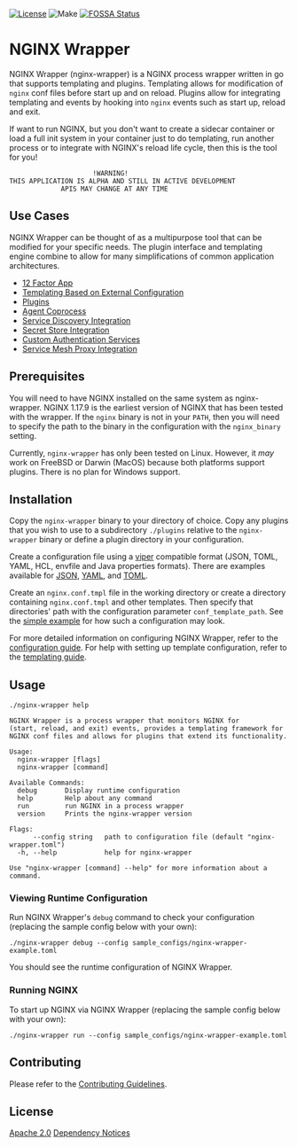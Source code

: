 [![License](https://img.shields.io/badge/License-Apache%202.0-blue.svg)](https://opensource.org/licenses/Apache-2.0) ![Make](https://github.com/nginxinc/nginx-wrapper/workflows/Make/badge.svg) [![FOSSA Status](https://app.fossa.com/api/projects/custom%2B1062%2Fgithub.com%2Fnginxinc%2Fnginx-wrapper.svg?type=shield)](https://app.fossa.com/projects/custom%2B1062%2Fgithub.com%2Fnginxinc%2Fnginx-wrapper?ref=badge_shield)

# NGINX Wrapper

NGINX Wrapper (nginx-wrapper) is a NGINX process wrapper written in go 
that supports templating and plugins. Templating allows for modification
of `nginx` conf files before start up and on reload. Plugins allow for 
integrating templating and events by hooking into `nginx` events such as 
start up, reload and exit.

If want to run NGINX, but you don't want to create a sidecar container 
or load a full init system in your container just to do templating, run
another process or to integrate with NGINX's reload life cycle, then
this is the tool for you! 

```
                     !WARNING!
THIS APPLICATION IS ALPHA AND STILL IN ACTIVE DEVELOPMENT
             APIS MAY CHANGE AT ANY TIME
```

## Use Cases

NGINX Wrapper can be thought of as a multipurpose tool that can be modified
for your specific needs. The plugin interface and templating engine
combine to allow for many simplifications of common application architectures.

* [12 Factor App](doc/use_cases.md#12-factor-app)
* [Templating Based on External Configuration](doc/use_cases.md#templating-based-on-external-configuration)
* [Plugins](doc/use_cases.md#plugins)
* [Agent Coprocess](doc/use_cases.md#agent-coprocess)
* [Service Discovery Integration](doc/use_cases.md#service-discovery-integration)
* [Secret Store Integration](doc/use_cases.md#secret-store-integration)
* [Custom Authentication Services](doc/use_cases.md#custom-authentication-services)
* [Service Mesh Proxy Integration](doc/use_cases.md#service-mesh-proxy-integration)

## Prerequisites

You will need to have NGINX installed on the same system as nginx-wrapper.
NGINX 1.17.9 is the earliest version of NGINX that has been tested with
the wrapper. If the `nginx` binary is not in your `PATH`, then you will
need to specify the path to the binary in the configuration with
the `nginx_binary` setting.

Currently, `nginx-wrapper` has only been tested on Linux. However, it
_may_ work on FreeBSD or Darwin (MacOS) because both platforms support
plugins. There is no plan for Windows support. 

## Installation

Copy the `nginx-wrapper` binary to your directory of choice.
Copy any plugins that you wish to use to a subdirectory `./plugins`
relative to the `nginx-wrapper` binary or define a plugin directory 
in your configuration.

Create a configuration file using a [viper](https://github.com/spf13/viper/)
compatible format (JSON, TOML, YAML, HCL, envfile and Java properties 
formats). There are examples available for 
[JSON](sample_configs/nginx-wrapper-example.json),
[YAML](sample_configs/nginx-wrapper-example.yml), and
[TOML](sample_configs/nginx-wrapper-example.toml).

Create an `nginx.conf.tmpl` file in the working directory or create 
a directory containing `nginx.conf.tmpl` and other templates. Then 
specify that directories' path with the configuration parameter
`conf_template_path`. See the [simple example](sample_configs/simple)
for how such a configuration may look.

For more detailed information on configuring NGINX Wrapper, refer to
the [configuration guide](doc/config.md). For help with setting up
template configuration, refer to the [templating guide](doc/templating.md).

## Usage

```
./nginx-wrapper help

NGINX Wrapper is a process wrapper that monitors NGINX for 
(start, reload, and exit) events, provides a templating framework for 
NGINX conf files and allows for plugins that extend its functionality.

Usage:
  nginx-wrapper [flags]
  nginx-wrapper [command]

Available Commands:
  debug       Display runtime configuration
  help        Help about any command
  run         run NGINX in a process wrapper
  version     Prints the nginx-wrapper version

Flags:
      --config string   path to configuration file (default "nginx-wrapper.toml")
  -h, --help            help for nginx-wrapper

Use "nginx-wrapper [command] --help" for more information about a command.
```

### Viewing Runtime Configuration

Run NGINX Wrapper's `debug` command to check your configuration
(replacing the sample config below with your own):
```shell script
./nginx-wrapper debug --config sample_configs/nginx-wrapper-example.toml
```

You should see the runtime configuration of NGINX Wrapper.

### Running NGINX

To start up NGINX via NGINX Wrapper (replacing the sample config below 
with your own):
 ```shell script
./nginx-wrapper run --config sample_configs/nginx-wrapper-example.toml
````

## Contributing

Please refer to the [Contributing Guidelines](CONTRIBUTING.md).

## License

[Apache 2.0](./LICENSE)
[Dependency Notices](./NOTICE.md)